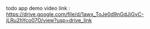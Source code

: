 todo app demo video link : https://drive.google.com/file/d/1awx_ToJe0d9nGdJiGvC-jLRu2hYco07O/view?usp=drive_link
